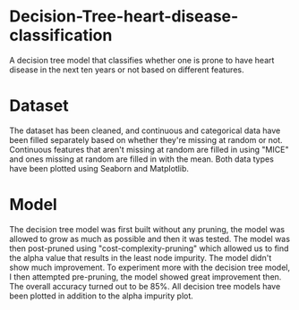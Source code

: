 # Decision-Tree-heart-disease-classification
A decision tree model that classifies whether one is prone to have heart disease in the next ten years or not based on different features. 

# Dataset
The dataset has been cleaned, and continuous and categorical data have been filled separately based on whether they're missing at random or not. Continuous features that aren't missing at random are filled in using "MICE" and ones missing at random are filled in with the mean. Both data types have been plotted using Seaborn and Matplotlib.

# Model
The decision tree model was first built without any pruning, the model was allowed to grow as much as possible and then it was tested. The model was then post-pruned using "cost-complexity-pruning" which allowed us to find the alpha value that results in the least node impurity. The model didn't show much improvement. To experiment more with the decision tree model, I then attempted pre-pruning, the model showed great improvement then. The overall accuracy turned out to be 85%. All decision tree models have been plotted in addition to the alpha impurity plot.
